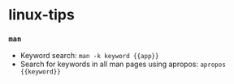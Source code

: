 # linux-tips

### `man`
- Keyword search: `man -k keyword {{app}}`
- Search for keywords in all man pages using apropos: `apropos {{keyword}}`
